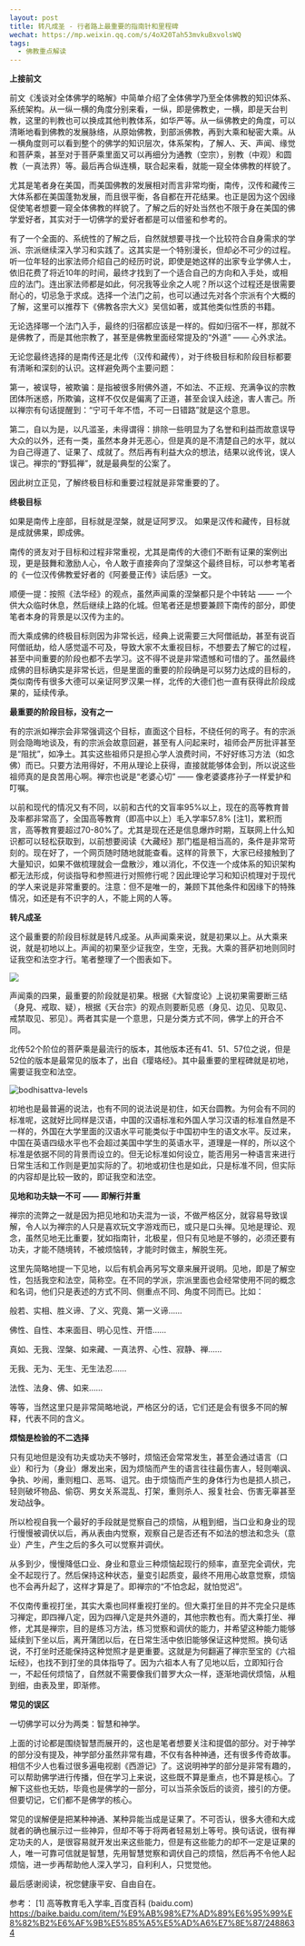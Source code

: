 ```yaml
---
layout: post
title: 转凡成圣 - 行者路上最重要的指南针和里程碑
wechat: https://mp.weixin.qq.com/s/4oX20Tah53mvkuBxvolsWQ
tags:
  - 佛教重点解读
---
```


**上接前文**



前文《浅谈对全体佛学的略解》中简单介绍了全体佛学乃至全体佛教的知识体系、系统架构。从一纵一横的角度分别来看，一纵，即是佛教史，一横，即是天台判教，这里的判教也可以换成其他判教体系，如华严等。从一纵佛教史的角度，可以清晰地看到佛教的发展脉络，从原始佛教，到部派佛教，再到大乘和秘密大乘。从一横角度则可以看到整个的佛学的知识层次，体系架构，了解人、天、声闻、缘觉和菩萨乘，甚至对于菩萨乘里面又可以再细分为通教（空宗），别教（中观）和圆教（一真法界）等。最后再合纵连横，联合起来看，就能一窥全体佛教的样貌了。



尤其是笔者身在美国，而美国佛教的发展相对而言非常均衡，南传，汉传和藏传三大体系都在美国蓬勃发展，而且很平衡，各自都在开花结果。也正是因为这个因缘促使笔者想要一窥全体佛教的样貌了。了解之后的好处当然也不限于身在美国的佛学爱好者，其实对于一切佛学的爱好者都是可以借鉴和参考的。

有了一个全面的、系统性的了解之后，自然就想要寻找一个比较符合自身需求的学派、宗派继续深入学习和实践了。这其实是一个特别漫长，但却必不可少的过程。听一位年轻的出家法师介绍自己的经历时说，即使是她这样的出家专业学佛人士，依旧花费了将近10年的时间，最终才找到了一个适合自己的方向和入手处，或相应的法门。连出家法师都是如此，何况我等业余之人呢？所以这个过程还是很需要耐心的，切忌急于求成。选择一个法门之前，也可以通过先对各个宗派有个大概的了解，这里可以推荐下《佛教各宗大义》吴信如著，或其他类似性质的书籍。



无论选择哪一个法门入手，最终的归宿都应该是一样的。假如归宿不一样，那就不是佛教了，而是其他宗教了，甚至是佛教里面经常提及的“外道” —— 心外求法。



无论您最终选择的是南传还是北传（汉传和藏传），对于终极目标和阶段目标都要有清晰和深刻的认识。这样避免两个主要问题：

第一，被误导，被欺骗：是指被很多附佛外道，不如法、不正规、充满争议的宗教团体所迷惑，所欺骗，这样不仅仅是偏离了正道，甚至会误入歧途，害人害己。所以禅宗有句话提醒到：“宁可千年不悟，不可一日错路”就是这个意思。

第二，自以为是，以凡滥圣，未得谓得：排除一些明显为了名誉和利益而故意误导大众的以外，还有一类，虽然本身并无恶心，但是真的是不清楚自己的水平，就以为自己得道了、证果了、成就了。然后再有利益大众的想法，结果以讹传讹，误人误己。禅宗的“野狐禅”，就是最典型的公案了。

因此树立正见，了解终极目标和重要过程就是非常重要的了。



**终极目标**



如果是南传上座部，目标就是涅槃，就是证阿罗汉。
如果是汉传和藏传，目标就是成就佛果，即成佛。



南传的贤友对于目标和过程非常重视，尤其是南传的大德们不断有证果的案例出现，更是鼓舞和激励人心，令人敢于直接奔向了涅槃这个最终目标，可以参考笔者的《一位汉传佛教爱好者的《阿姜曼正传》读后感》一文。



顺便一提：按照《法华经》的观点，虽然声闻乘的涅槃都只是个中转站 —— 一个供大众临时休息，然后继续上路的化城。但笔者还是想要兼顾下南传的部分，即使笔者本身的背景是以汉传为主的。



而大乘成佛的终极目标则因为非常长远，经典上说需要三大阿僧祇劫，甚至有说百阿僧祇劫，给人感觉遥不可及，导致大家不太重视目标，不想要去了解它的过程，甚至中间重要的阶段也都不去学习。这不得不说是非常遗憾和可惜的了。虽然最终成佛的目标确实是非常长远，但是里面的重要的阶段确是可以努力达成的目标的，类似南传有很多大德可以亲证阿罗汉果一样，北传的大德们也一直有获得此阶段成果的，延续传承。



**最重要的阶段目标，没有之一**



有的宗派如禅宗会非常强调这个目标，直面这个目标，不绕任何的弯子。有的宗派则会隐晦地谈及，有的宗派会故意回避，甚至有人问起来时，祖师会严厉批评甚至是“阻扰”，如净土。其实这些祖师只是担心学人浪费时间，不好好练习方法（如念佛）而已。只要方法用得好，不用从理论上获得，直接就能够体会到，所以说这些祖师真的是良苦用心啊。禅宗也说是“老婆心切” —— 像老婆婆疼孙子一样爱护和叮嘱。



以前和现代的情况又有不同，以前和古代的文盲率95%以上，现在的高等教育普及率都非常高了，全国高等教育（即高中以上）毛入学率57.8% [注1]，累积而言，高等教育要超过70-80%了。尤其是现在还是信息爆炸时期，互联网上什么知识都可以轻松获取到，以前想要阅读《大藏经》那门槛是相当高的，条件是非常苛刻的。现在好了，一个网页随时随地就能查看。这样的背景下，大家已经接触到了大量知识，如果不做梳理就会一盘散沙，难以消化，不仅连一个成体系的知识架构都无法形成，何谈指导和参照进行对照修行呢？因此理论学习和知识梳理对于现代的学人来说是非常重要的。注意：但不是唯一的，兼顾下其他条件和因缘下的特殊情况，如还是有不识字的人，不能上网的人等。



**转凡成圣**



这个最重要的阶段目标就是转凡成圣。从声闻乘来说，就是初果以上。从大乘来说，就是初地以上。声闻的初果至少证我空，生空，无我。大乘的菩萨初地则同时证我空和法空才行。笔者整理了一个图表如下。

![](../images/2022-06-30-13-14-37.png)

声闻乘的四果，最重要的阶段就是初果。根据《大智度论》上说初果需要断三结（身見、戒取、疑），根据《天台宗》的观点则要断见惑（身见、边见、见取见、戒禁取见、邪见）。两者其实是一个意思，只是分类方式不同，佛学上的开合不同。



北传52个阶位的菩萨乘是最流行的版本，其他版本还有41、51、57位之说，但是52位的版本是最常见的版本了，出自《璎珞经》。其中最重要的里程碑就是初地，需要证我空和法空。

![bodhisattva-levels](../images/2022-05-08-12-00-13.png)

初地也是最普遍的说法，也有不同的说法说是初住，如天台圆教。为何会有不同的标准呢，这就好比同样是汉语，中国的汉语标准和外国人学习汉语的标准自然是不一样的，外国在大学里面的汉语水平可能类似于中国初中生的语文水平。反过来，中国在英语四级水平也不会超过美国中学生的英语水平，道理是一样的，所以这个标准是依据不同的背景而设立的。但无论标准如何设立，能否用另一种语言来进行日常生活和工作则是更加实际的了。初地或初住也是如此，只是标准不同，但实际的内容却是比较一致的，即证我空和法空。



**见地和功夫缺一不可 —— 即解行并重**



禅宗的流弊之一就是因为把见地和功夫混为一谈，不做严格区分，就容易导致误解，令人以为禅宗的人只是喜欢玩文字游戏而已，或只是口头禅。见地是理论、观念，虽然见地无比重要，犹如指南针，北极星，但只有见地是不够的，必须还要有功夫，才能不随境转，不被烦恼转，才能时时做主，解脱生死。

这里先简略地提一下见地，以后有机会再另写文章来展开说明。见地，即是了解空性，包括我空和法空，简称空。在不同的学派，宗派里面也会经常使用不同的概念和名词，他们只是表述的方式不同、侧重点不同、角度不同而已。比如：

般若、实相、胜义谛、了义、究竟、第一义谛……

佛性、自性、本来面目、明心见性、开悟……

真如、无我、涅槃、如来藏、一真法界、心性、寂静、禅……

无我、无为、无生、无生法忍……

法性、法身、佛、如来……

等等，当然这里只是非常简略地说，严格区分的话，它们还是会有很多不同的解释，代表不同的含义。



**烦恼是检验的不二选择**



只有见地但是没有功夫或功夫不够时，烦恼还会常常发生，甚至会通过语言（口业）和行为（身业）爆发出来，因为烦恼而产生的语言往往最伤害人，轻则嘲讽、争执、吵闹，重则粗口、恶骂、诅咒。由于烦恼而产生的身体行为也是损人损己，轻则破坏物品、偷窃、男女关系混乱、打架，重则杀人、报复社会、伤害无辜甚至发动战争。



所以检视自我一个最好的手段就是觉察自己的烦恼，从粗到细，当口业和身业的现行慢慢被调伏以后，再从表由内觉察，观察自己是否还有不如法的想法和念头（意业）产生，产生之后的多久可以觉察并调伏。



从多到少，慢慢降低口业、身业和意业三种烦恼起现行的频率，直至完全调伏，完全不起现行了。然后保持这种状态，量变引起质变，最终不用用心故意觉察，烦恼也不会再升起了，这样才算是了。即禅宗的“不怕念起，就怕觉迟”。



不仅南传重视打坐，其实大乘也同样重视打坐的。但大乘打坐目的并不完全只是练习禅定，即四禅八定，因为四禅八定是共外道的，其他宗教也有。而大乘打坐、禅修，尤其是禅宗，目的是练习方法，练习觉察和调伏的能力，并希望这种能力能够延续到下坐以后，离开蒲团以后，在日常生活中依旧能够保证这种觉照。换句话说，不打坐时还能保持这种觉照才是更重要。这就是为何翻遍了禅宗至宝的《六祖坛经》，也找不到打坐的具体指导了。因为六祖本人有了见地以后，立即知行合一，不起任何烦恼了，自然就不需要像我们普罗大众一样，逐渐地调伏烦恼，从粗到细，由表及里，即渐修。



**常见的误区**



一切佛学可以分为两类：智慧和神学。



上面的讨论都是围绕智慧而展开的，这也是笔者想要关注和提倡的部分。对于神学的部分没有提及，神学部分虽然非常有趣，不仅有各种神通，还有很多传奇故事。相信不少人也看过很多遍电视剧《西游记》了。这说明神学的部分是非常有趣的，可以帮助佛学进行传播，但在学习上来说，这些既不算是重点，也不算是核心。了解下这些也无妨，毕竟也是佛学的一部分，可以当茶余饭后的谈资，接引的方便。但要切记，它们都不是佛学的核心。



常见的误解便是把某种神通、某种异能当成是证果了。不可否认，很多大德和大成就者的确也展示过一些神异，但却不等于将两者轻易划上等号。换句话说，很有禅定功夫的人，是很容易就开发出来这些能力，但是有这些能力的却不一定是证果的人，唯一可靠可信就是智慧，先用智慧觉察和调伏自己的烦恼，然后再不令他人起烦恼，进一步再帮助他人深入学习，自利利人，只觉觉他。



最后感谢阅读，祝您健康平安、自由自在。



参考：
[1] 高等教育毛入学率_百度百科 (baidu.com) https://baike.baidu.com/item/%E9%AB%98%E7%AD%89%E6%95%99%E8%82%B2%E6%AF%9B%E5%85%A5%E5%AD%A6%E7%8E%87/2488634

